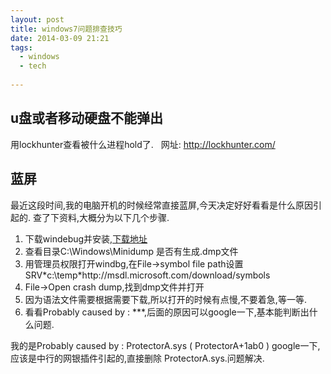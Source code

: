```yaml
---
layout: post
title: windows7问题排查技巧
date: 2014-03-09 21:21
tags:
  - windows
  - tech
  
---
```


u盘或者移动硬盘不能弹出
---
用lockhunter查看被什么进程hold了.   网址: <http://lockhunter.com/>  

蓝屏
---

最近这段时间,我的电脑开机的时候经常直接蓝屏,今天决定好好看看是什么原因引起的.
查了下资料,大概分为以下几个步骤.
<ol>
	<li>下载windebug并安装,<a href="http://msdn.microsoft.com/zh-cn/windows/hardware/hh852365.aspx">下载地址</a></li>
	<li>查看目录C:\Windows\Minidump 是否有生成.dmp文件</li>
	<li>用管理员权限打开windbg,在File-&gt;symbol file path设置SRV*c:\temp*http://msdl.microsoft.com/download/symbols</li>
	<li>File-&gt;Open crash dump,找到dmp文件并打开</li>
	<li>因为语法文件需要根据需要下载,所以打开的时候有点慢,不要着急,等一等.</li>
	<li>看看Probably caused by : ***,后面的原因可以google一下,基本能判断出什么问题.</li>
</ol>
我的是Probably caused by : ProtectorA.sys ( ProtectorA+1ab0 )  
google一下,应该是中行的网银插件引起的,直接删除 ProtectorA.sys.问题解决.
